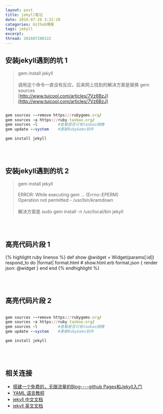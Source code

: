 ```yaml
---
layout: post
title: jekyll笔记
date: 2016-07-28 3:22:10
categories: Github博客
tags: jekyll
excerpt:
thread: 201607280322
---
```


## 安装jekyll遇到的坑 1
> gem install jekyll <br>
> <br>
> 调用这个命令一直没有反应，后来网上找到的解决方案是替换 gem sources <br>
> [http://www.tuicool.com/articles/7Vz6BzJ](http://www.tuicool.com/articles/7Vz6BzJ)


```ruby

gem sources --remove https://rubygems.org/
gem sources -a https://ruby.taobao.org/
gem sources -l         #查看是否只有taobao镜像
gem update --system    #更新RubyGems软件

gem install jekyll

```
<br><br>


## 安装jekyll遇到的坑 2
> gem install jekyll <br>
> <br>
> ERROR:  While executing gem ... (Errno::EPERM) <br>
>     Operation not permitted - /usr/bin/kramdown <br>
> <br>
> 解决方案是 
> sudo gem install -n /usr/local/bin jekyll


<br><br>



## 高亮代码片段 1
{% highlight ruby linenos %}
def show
  @widget = Widget(params[:id])
  respond_to do |format|
    format.html # show.html.erb
    format.json { render json: @widget }
  end
end
{% endhighlight %}

<br><br>

## 高亮代码片段 2
```ruby

gem sources --remove https://rubygems.org/
gem sources -a https://ruby.taobao.org/
gem sources -l         #查看是否只有taobao镜像
gem update --system    #更新RubyGems软件

gem install jekyll

```

<br><br>

## 相关连接

* [搭建一个免费的，无限流量的Blog----github Pages和Jekyll入门](http://www.ruanyifeng.com/blog/2012/08/blogging_with_jekyll.html)
* [YAML 语言教程](http://www.ruanyifeng.com/blog/2016/07/yaml.html)
* [jekyll 中文文档](http://jekyll.bootcss.com/docs/usage/)
* [jekyll 英文文档](https://jekyllrb.com/docs/home/)

